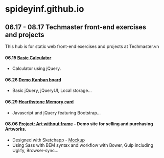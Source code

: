 # spideyinf.github.io
## 06.17 - 08.17 Techmaster front-end exercises and projects
This hub is for static web front-end exercises and projects at Techmaster.vn

#### 06.15 [Basic Calculator](https://spideyinf.github.io/06-15-Calculator-jQuery/index.html)
  - Calculator using jQuery.
#### 06.26 [Demo Kanban board](https://spideyinf.github.io/06-26-Kanban-board/index.html)
  - Basic jQuery, jQueryUI, Local storage...
#### 06.29 [Hearthstone Memory card](https://spideyinf.github.io/06-29-Memory-card/index.html)
  - Javascript and jQuery featuring Bootstrap...
#### 08.06 [Project: Art without frame](https://spideyinf.github.io/08-06-Project-1-Art-without-frame/home.html) - Demo site for selling and purchasing Artworks.
  - Designed with Sketchapp - [Mockup](/08-06-Project-1-Art-without-frame/sketch-design/17-08-Mockup.pdf)
  - Using Sass with BEM syntax and workflow with Bower, Gulp including Uglify, Browser-sync...

